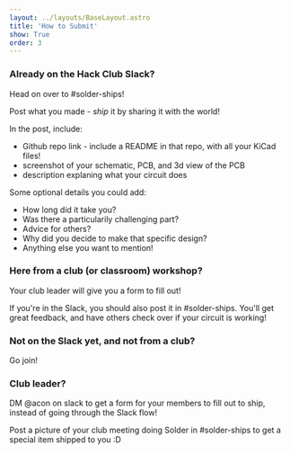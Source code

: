 ```yaml
---
layout: ../layouts/BaseLayout.astro
title: 'How to Submit'
show: True
order: 3
---
```


### Already on the Hack Club Slack?

Head on over to #solder-ships! 

Post what you made - _ship_ it by sharing it with the world!

In the post, include:
- Github repo link - include a README in that repo, with all your KiCad files!
- screenshot of your schematic, PCB, and 3d view of the PCB
- description explaning what your circuit does

Some optional details you could add:
- How long did it take you?
- Was there a particularily challenging part?
- Advice for others?
- Why did you decide to make that specific design?
- Anything else you want to mention!

### Here from a club (or classroom) workshop?

Your club leader will give you a form to fill out!

If you're in the Slack, you should also post it in #solder-ships. You'll get great feedback, and have others check over if your circuit is working!

### Not on the Slack yet, and not from a club?

Go join!

### Club leader?

DM @acon on slack to get a form for your members to fill out to ship, instead of going through the Slack flow!

Post a picture of your club meeting doing Solder in #solder-ships to get a special item shipped to you :D

